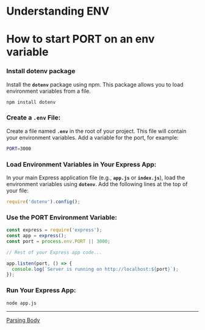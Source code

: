 # Understanding ENV

# How to start PORT on an env variable

### Install dotenv package

Install the **`dotenv`** package using npm. This package allows you to load environment variables from a file.

```bash
npm install dotenv
```

### **Create a `.env` File:**

Create a file named **`.env`** in the root of your project. This file will contain your environment variables. Add a variable for the port, for example:

```bash
PORT=3000
```

### **Load Environment Variables in Your Express App:**

In your main Express application file (e.g., **`app.js`** or **`index.js`**), load the environment variables using **`dotenv`**. Add the following lines at the top of your file:

```jsx
require('dotenv').config();
```

### **Use the PORT Environment Variable:**

```jsx
const express = require('express');
const app = express();
const port = process.env.PORT || 3000;

// Rest of your Express app code...

app.listen(port, () => {
  console.log(`Server is running on http://localhost:${port}`);
});
```

### **Run Your Express App:**

```bash
node app.js
```

---

[Parsing Body](./Parsing-Body.md)